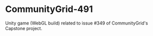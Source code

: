 # CommunityGrid-491
Unity game (WebGL build) related to issue #349 of CommunityGrid's Capstone project.
